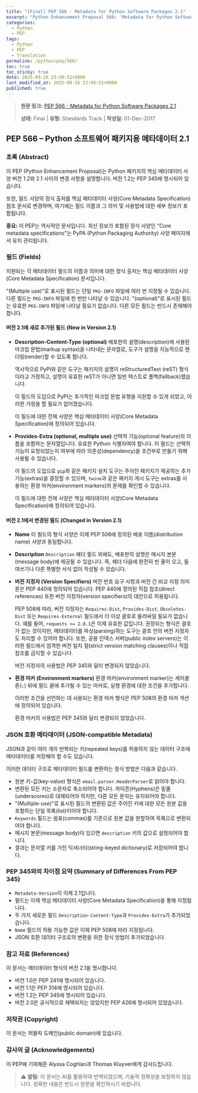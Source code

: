 ```yaml
---
title: "[Final] PEP 566 - Metadata for Python Software Packages 2.1"
excerpt: "Python Enhancement Proposal 566: 'Metadata for Python Software Packages 2.1'에 대한 한국어 번역입니다."
categories:
  - Python
  - PEP
tags:
  - Python
  - PEP
  - Translation
permalink: /python/pep/566/
toc: true
toc_sticky: true
date: 2025-09-26 23:49:52+0900
last_modified_at: 2025-09-26 23:49:52+0900
published: true
---
```

> **원문 링크:** [PEP 566 - Metadata for Python Software Packages 2.1](https://peps.python.org/pep-0566/)
>
> **상태:** Final | **유형:** Standards Track | **작성일:** 01-Dec-2017

## PEP 566 – Python 소프트웨어 패키지용 메타데이터 2.1

### 초록 (Abstract)

이 PEP (Python Enhancement Proposal)는 Python 패키지의 핵심 메타데이터 사양 버전 1.2와 2.1 사이의 변경 사항을 설명합니다. 버전 1.2는 PEP 345에 명시되어 있습니다.

또한, 필드 사양의 정식 출처를 핵심 메타데이터 사양(Core Metadata Specification) 참조 문서로 변경하며, 여기에는 필드 이름과 그 의미 및 사용법에 대한 세부 정보가 포함됩니다.

**중요:** 이 PEP는 역사적인 문서입니다. 최신 정보가 포함된 정식 사양인 "Core metadata specifications"는 PyPA (Python Packaging Authority) 사양 페이지에서 유지 관리됩니다.

### 필드 (Fields)

지원되는 각 메타데이터 필드의 이름과 의미에 대한 정식 출처는 핵심 메타데이터 사양(Core Metadata Specification) 문서입니다.

"(Multiple use)"로 표시된 필드는 단일 `PKG-INFO` 파일에 여러 번 지정될 수 있습니다. 다른 필드는 `PKG-INFO` 파일에 한 번만 나타날 수 있습니다. "(optional)"로 표시된 필드는 유효한 `PKG-INFO` 파일에 나타날 필요가 없습니다. 다른 모든 필드는 반드시 존재해야 합니다.

#### 버전 2.1에 새로 추가된 필드 (New in Version 2.1)

*   **Description-Content-Type (optional)**
    배포판의 설명(description)에 사용된 마크업 문법(markup syntax)을 나타내는 문자열로, 도구가 설명을 지능적으로 렌더링(render)할 수 있도록 합니다.

    역사적으로 PyPI와 같은 도구는 패키지의 설명이 reStructuredText (reST) 형식이라고 가정하고, 설명이 유효한 reST가 아니면 일반 텍스트로 폴백(fallback)했습니다.

    이 필드의 도입으로 PyPI는 추가적인 마크업 문법 유형을 지원할 수 있게 되었고, 이러한 가정을 할 필요가 없어졌습니다.

    이 필드에 대한 전체 사양은 핵심 메타데이터 사양(Core Metadata Specification)에 정의되어 있습니다.

*   **Provides-Extra (optional, multiple use)**
    선택적 기능(optional feature)의 이름을 포함하는 문자열입니다. 유효한 Python 식별자여야 합니다. 이 필드는 선택적 기능이 요청되었는지 여부에 따라 의존성(dependency)을 조건부로 만들기 위해 사용될 수 있습니다.

    이 필드의 도입으로 `pip`와 같은 패키지 설치 도구는 주어진 패키지가 제공하는 추가 기능(extras)을 결정할 수 있으며, `twine`과 같은 패키지 게시 도구는 extras를 사용하는 환경 마커(environment markers)의 문제를 확인할 수 있습니다.

    이 필드에 대한 전체 사양은 핵심 메타데이터 사양(Core Metadata Specification)에 정의되어 있습니다.

#### 버전 2.1에서 변경된 필드 (Changed in Version 2.1)

*   **Name**
    이 필드의 형식 사양은 이제 PEP 508에 정의된 배포 이름(distribution name) 사양과 동일합니다.

*   **Description**
    `Description` 헤더 필드 외에도, 배포판의 설명은 메시지 본문(message body)에 제공될 수 있습니다. 즉, 헤더 다음에 완전히 빈 줄이 오고, 들여쓰기나 다른 특별한 서식 없이 작성될 수 있습니다.

*   **버전 지정자 (Version Specifiers)**
    버전 번호 요구 사항과 버전 간 비교 지정 의미론은 PEP 440에 정의되어 있습니다. PEP 440에 정의된 직접 참조(direct references) 또한 버전 지정자(version specifiers)의 대안으로 허용됩니다.

    PEP 508에 따라, 버전 지정자는 `Requires-Dist`, `Provides-Dist`, `Obsoletes-Dist` 또는 `Requires-External` 필드에서 더 이상 괄호로 둘러싸일 필요가 없습니다. 예를 들어, `requests >= 2.8.1`은 이제 유효한 값입니다. 권장되는 형식은 괄호가 없는 것이지만, 메타데이터를 파싱(parsing)하는 도구는 괄호 안의 버전 지정자도 처리할 수 있어야 합니다. 또한, 공용 인덱스 서버(public index servers)는 이러한 필드에서 엄격한 버전 일치 절(strict version matching clauses)이나 직접 참조를 금지할 수 있습니다.

    버전 지정자의 사용법은 PEP 345와 달리 변경되지 않았습니다.

*   **환경 마커 (Environment markers)**
    환경 마커(environment marker)는 세미콜론(`;`) 뒤에 필드 끝에 추가될 수 있는 마커로, 실행 환경에 대한 조건을 추가합니다.

    이러한 조건을 선언하는 데 사용되는 환경 마커 형식은 PEP 508의 환경 마커 섹션에 정의되어 있습니다.

    환경 마커의 사용법은 PEP 345와 달리 변경되지 않았습니다.

### JSON 호환 메타데이터 (JSON-compatible Metadata)

JSON과 같이 여러 개의 반복되는 키(repeated keys)를 허용하지 않는 데이터 구조에 메타데이터를 저장해야 할 수도 있습니다.

이러한 데이터 구조로 메타데이터 필드를 변환하는 정식 방법은 다음과 같습니다.

*   원본 키-값(key-value) 형식은 `email.parser.HeaderParser`로 읽어야 합니다.
*   변환된 모든 키는 소문자로 축소되어야 합니다. 하이픈(Hyphens)은 밑줄(underscores)로 대체되어야 하지만, 다른 모든 문자는 유지되어야 합니다.
*   "(Multiple-use)"로 표시된 필드의 변환된 값은 주어진 키에 대한 모든 원본 값을 포함하는 단일 목록(list)이어야 합니다.
*   `Keywords` 필드는 쉼표(commas)를 기준으로 원본 값을 분할하여 목록으로 변환되어야 합니다.
*   메시지 본문(message body)이 있으면 `description` 키의 값으로 설정되어야 합니다.
*   결과는 문자열 키를 가진 딕셔너리(string-keyed dictionary)로 저장되어야 합니다.

### PEP 345와의 차이점 요약 (Summary of Differences From PEP 345)

*   `Metadata-Version`이 이제 2.1입니다.
*   필드는 이제 핵심 메타데이터 사양(Core Metadata Specification)을 통해 지정됩니다.
*   두 가지 새로운 필드 `Description-Content-Type`과 `Provides-Extra`가 추가되었습니다.
*   `Name` 필드의 허용 가능한 값은 이제 PEP 508에 따라 지정됩니다.
*   JSON 호환 데이터 구조로의 변환을 위한 정식 방법이 추가되었습니다.

### 참고 자료 (References)

이 문서는 메타데이터 형식의 버전 2.1을 명시합니다.
*   버전 1.0은 PEP 241에 명시되어 있습니다.
*   버전 1.1은 PEP 314에 명시되어 있습니다.
*   버전 1.2는 PEP 345에 명시되어 있습니다.
*   버전 2.0은 공식적으로 채택되지는 않았지만 PEP 426에 명시되어 있었습니다.

### 저작권 (Copyright)

이 문서는 퍼블릭 도메인(public domain)에 있습니다.

### 감사의 글 (Acknowledgements)

이 PEP에 기여해준 Alyssa Coghlan과 Thomas Kluyver에게 감사드립니다.

> ⚠️ **알림:** 이 문서는 AI를 활용하여 번역되었으며, 기술적 정확성을 보장하지 않습니다. 정확한 내용은 반드시 원문을 확인하시기 바랍니다.